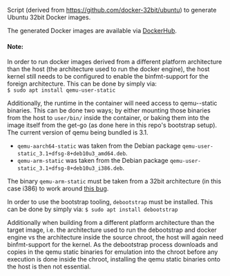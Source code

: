 Script (derived from https://github.com/docker-32bit/ubuntu) to generate Ubuntu 32bit Docker images.

The generated Docker images are available via [DockerHub](https://hub.docker.com/r/osrf/ubuntu_i386/).

#### Note:
In order to run docker images derived from a different platform architecture than the host (the architecture used to run the docker engine), the host kernel still needs to be configured to enable the binfmt-support for the foreign architecture. This can be done by simply via:  
`$ sudo apt install qemu-user-static`

Additionally, the runtime in the container will need access to qemu-<arch>-static binaries. This can be done two ways; by either mounting those binaries from the host to `user/bin/` inside the container, or baking them into the image itself from the get-go (as done here in this repo's bootstrap setup).
The current version of qemu being bundled is 3.1.

* `qemu-aarch64-static` was taken from the Debian package `qemu-user-static_3.1+dfsg-8+deb10u3_amd64.deb`.
* `qemu-arm-static` was taken from the Debian package `qemu-user-static_3.1+dfsg-8+deb10u3_i386.deb`.

The binary `qemu-arm-static` must be taken from a 32bit architecture (in this case i386) to work around [this bug](https://bugs.launchpad.net/qemu/+bug/1805913).

In order to use the bootstrap tooling, `debootstrap` must be installed. This can be done by simply via: 
`$ sudo apt install debootstrap`

Additionally when building from a different platform architecture than the target image, i.e. the architecture used to run the debootstrap and docker engine vs the architecture inside the source chroot, the host will again need binfmt-support for the kernel. As the debootstrap process downloads and copies in the qemu static binaries for emulation into the chroot before any execution is done inside the chroot, installing the qemu static binaries onto the host is then not essential.
